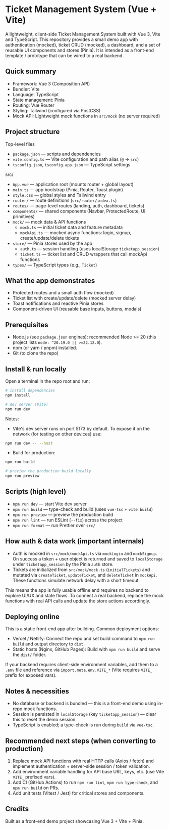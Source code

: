 # Ticket Management System (Vue + Vite)

A lightweight, client-side Ticket Management System built with Vue 3, Vite and TypeScript. This repository provides a small demo app with authentication (mocked), ticket CRUD (mocked), a dashboard, and a set of reusable UI components and stores (Pinia). It is intended as a front-end template / prototype that can be wired to a real backend.

## Quick summary

- Framework: Vue 3 (Composition API)
- Bundler: Vite
- Language: TypeScript
- State management: Pinia
- Routing: Vue Router
- Styling: Tailwind (configured via PostCSS)
- Mock API: Lightweight mock functions in `src/mock` (no server required)

## Project structure

Top-level files

- `package.json` — scripts and dependencies
- `vite.config.ts` — Vite configuration and path alias (`@` -> `src`)
- `tsconfig.json`, `tsconfig.app.json` — TypeScript settings

src/

- `App.vue` — application root (mounts router + global layout)
- `main.ts` — app bootstrap (Pinia, Router, Toast plugin)
- `style.css` — global styles and Tailwind entry
- `router/` — route definitions (`src/router/index.ts`)
- `routes/` — page-level routes (landing, auth, dashboard, tickets)
- `components/` — shared components (Navbar, ProtectedRoute, UI primitives)
- `mock/` — mock data & API functions
  - `mock.ts` — initial ticket data and feature metadata
  - `mockApi.ts` — mocked async functions: login, signup, create/update/delete tickets
- `store/` — Pinia stores used by the app
  - `auth.ts` — session handling (uses localStorage `ticketapp_session`)
  - `ticket.ts` — ticket list and CRUD wrappers that call mockApi functions
- `types/` — TypeScript types (e.g., `Ticket`)

## What the app demonstrates

- Protected routes and a small auth flow (mocked)
- Ticket list with create/update/delete (mocked server delay)
- Toast notifications and reactive Pinia stores
- Component-driven UI (reusable base inputs, buttons, modals)

## Prerequisites

- Node.js (see `package.json` engines): recommended Node >= 20 (this project lists `node: ^20.19.0 || >=22.12.0`).
- npm (or yarn / pnpm) installed.
- Git (to clone the repo)

## Install & run locally

Open a terminal in the repo root and run:

```bash
# install dependencies
npm install

# dev server (Vite)
npm run dev
```

Notes:

- Vite's dev server runs on port 5173 by default. To expose it on the network (for testing on other devices) use:

```bash
npm run dev -- --host
```

- Build for production:

```bash
npm run build

# preview the production build locally
npm run preview
```

## Scripts (high level)

- `npm run dev` — start Vite dev server
- `npm run build` — type-check and build (uses `vue-tsc` + `vite build`)
- `npm run preview` — preview the production build
- `npm run lint` — run ESLint (`--fix`) across the project
- `npm run format` — run Prettier over `src/`

## How auth & data work (important internals)

- Auth is mocked in `src/mock/mockApi.ts` via `mockLogin` and `mockSignup`. On success a token + user object is returned and saved to `localStorage` under `ticketapp_session` by the Pinia `auth` store.
- Tickets are initialized from `src/mock/mock.ts` (`initialTickets`) and mutated via `createTicket`, `updateTicket`, and `deleteTicket` in `mockApi`. These functions simulate network delay with a short timeout.

This means the app is fully usable offline and requires no backend to explore UI/UX and state flows. To connect a real backend, replace the mock functions with real API calls and update the store actions accordingly.

## Deploying online

This is a static front-end app after building. Common deployment options:

- Vercel / Netlify: Connect the repo and set build command to `npm run build` and output directory to `dist`.
- Static hosts (Nginx, GitHub Pages): Build with `npm run build` and serve the `dist/` folder.

If your backend requires client-side environment variables, add them to a `.env` file and reference via `import.meta.env.VITE_*` (Vite requires `VITE_` prefix for exposed vars).

## Notes & necessities

- No database or backend is bundled — this is a front-end demo using in-repo mock functions.
- Session is persisted in `localStorage` (key `ticketapp_session`) — clear this to reset the demo session.
- TypeScript is enabled; a type-check is run during `build` via `vue-tsc`.

## Recommended next steps (when converting to production)

1. Replace mock API functions with real HTTP calls (Axios / fetch) and implement authentication + server-side session / token validation.
2. Add environment variable handling for API base URL, keys, etc. (use Vite `VITE_` prefixed vars).
3. Add CI (GitHub Actions) to run `npm run lint`, `npm run type-check`, and `npm run build` on PRs.
4. Add unit tests (Vitest / Jest) for critical stores and components.
## Credits
Built as a front-end demo project showcasing Vue 3 + Vite + Pinia.